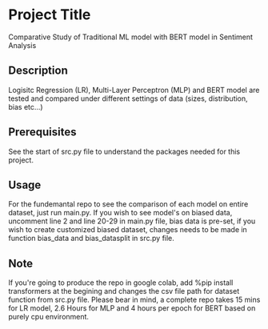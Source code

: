# Project Title 
Comparative Study of Traditional ML model with BERT model in Sentiment Analysis
## Description
Logisitc Regression (LR), Multi-Layer Perceptron (MLP) and BERT model are tested and compared under different settings of data (sizes, distribution, bias etc...)
## Prerequisites
See the start of src.py file to understand the packages needed for this project.
## Usage
For the fundemantal repo to see the comparison of each model on entire dataset, just run main.py. If you wish to see model's on biased data, uncomment line 2 and line 20-29 in main.py file, bias data is pre-set, if you wish to create customized biased dataset, changes needs to be made in function bias_data and bias_datasplit in src.py file.
## Note
If you're going to produce the repo in google colab, add %pip install transformers at the begining and changes the csv file path for dataset function from src.py file. Please bear in mind, a complete repo takes 15 mins for LR model, 2.6 Hours for MLP and 4 hours per epoch for BERT based on purely cpu environment.